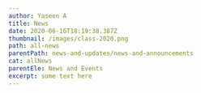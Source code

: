 ```yaml
---
author: Yaseen A
title: News
date: 2020-06-16T18:19:38.387Z
thumbnail: /images/class-2020.png
path: all-news
parentPath: news-and-updates/news-and-announcements
cat: allNews
parentEle: News and Events
excerpt: some text here
---
```


